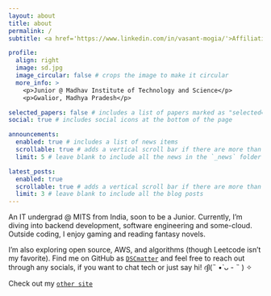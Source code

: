 ```yaml
---
layout: about
title: about
permalink: /
subtitle: <a href='https://www.linkedin.com/in/vasant-mogia/'>Affiliations</a>. <a href='https://dscmatter.github.io/books/'>Books</a>. <a href='https://dscmatter.github.io/aboutblog/'>Other site</a>

profile:
  align: right
  image: sd.jpg
  image_circular: false # crops the image to make it circular
  more_info: >
    <p>Junior @ Madhav Institute of Technology and Science</p>
    <p>Gwalior, Madhya Pradesh</p>

selected_papers: false # includes a list of papers marked as "selected={true}"
social: true # includes social icons at the bottom of the page

announcements:
  enabled: true # includes a list of news items
  scrollable: true # adds a vertical scroll bar if there are more than 3 news items
  limit: 5 # leave blank to include all the news in the `_news` folder

latest_posts:
  enabled: true
  scrollable: true # adds a vertical scroll bar if there are more than 3 new posts items
  limit: 3 # leave blank to include all the blog posts
---
```


An IT undergrad @ MITS from India, soon to be a Junior. Currently, I’m diving into backend development, software engineering and some-cloud. Outside coding, I enjoy gaming and reading fantasy novels.

I’m also exploring open source, AWS, and algorithms (though Leetcode isn’t my favorite). Find me on GitHub as [`DSCmatter`](https://github.com/DSCmatter) and feel free to reach out through any socials, if you want to chat tech or just say hi! ദ്ദി(˵ •̀ ᴗ - ˵ ) ✧

Check out my [`other site`](https://dscmatter.github.io/blog/)
